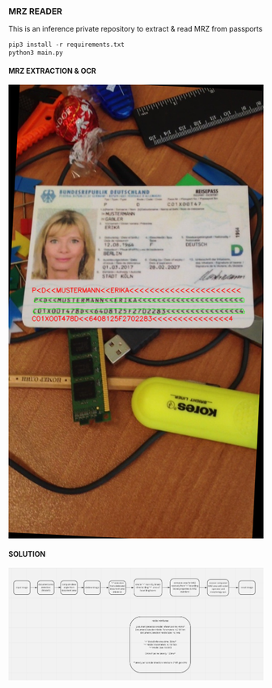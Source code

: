 ### MRZ READER ##

This is an inference private repository to extract & read MRZ from passports 

```
pip3 install -r requirements.txt
python3 main.py

```
#### MRZ EXTRACTION & OCR ####

![alt text](https://github.com/vk1996/MRZ_Extract_And_Reader/blob/main/final_output.png?raw=true)

#### SOLUTION ####


![alt text](https://github.com/vk1996/MRZ_Extract_And_Reader/blob/main/proposed_solution.png?raw=true)
